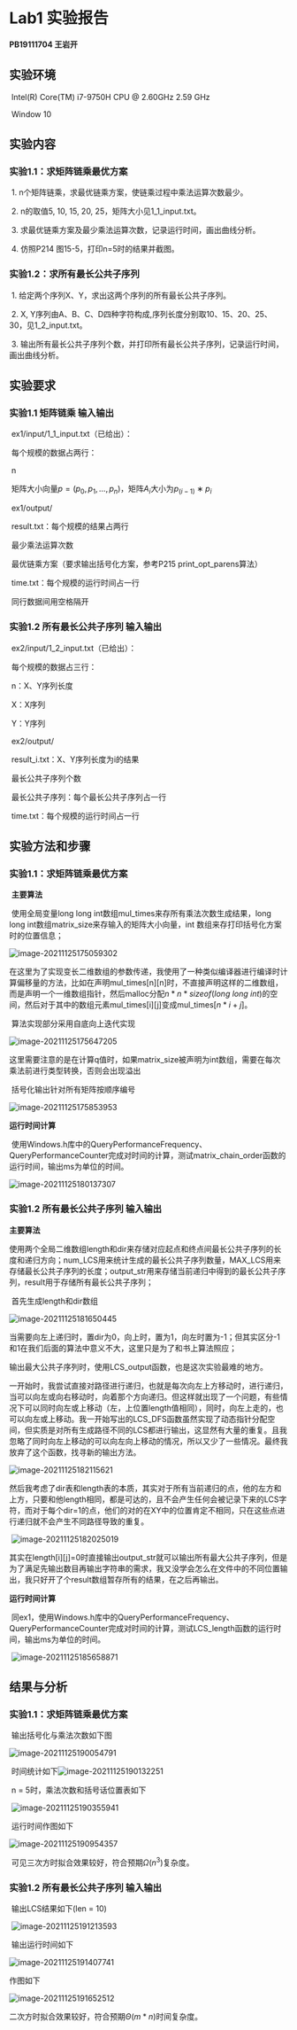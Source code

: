 # Lab1 实验报告

**PB19111704 王岩开**



## 实验环境

​	Intel(R) Core(TM) i7-9750H CPU @ 2.60GHz   2.59 GHz

​	Window 10

## 实验内容

### 实验1.1：求矩阵链乘最优方案

​	1.	n个矩阵链乘，求最优链乘方案，使链乘过程中乘法运算次数最少。

​	2.	n的取值5, 10, 15, 20, 25，矩阵大小见1_1_input.txt。

​	3.	求最优链乘方案及最少乘法运算次数，记录运行时间，画出曲线分析。

​	4.	仿照P214 图15-5，打印n=5时的结果并截图。

### 实验1.2：求所有最长公共子序列

​	1.	给定两个序列X、Y，求出这两个序列的所有最长公共子序列。

​	2.	X, Y序列由A、B、C、D四种字符构成,序列长度分别取10、15、20、25、30，见1_2_input.txt。

​	3.	输出所有最长公共子序列个数，并打印所有最长公共子序列，记录运行时间，画出曲线分析。

## 实验要求

### 实验1.1 矩阵链乘 输入输出

​	ex1/input/1_1_input.txt（已给出）：

​		每个规模的数据占两行：

​			n

​			矩阵大小向量$p=(p_0, p_1,…, p_n )$，矩阵$A_i$大小为$p_(i-1)∗p_i$

​	ex1/output/

​		result.txt：每个规模的结果占两行

​			最少乘法运算次数

​			最优链乘方案（要求输出括号化方案，参考P215 print_opt_parens算法）

​		time.txt：每个规模的运行时间占一行

​	同行数据间用空格隔开

### 实验1.2 所有最长公共子序列 输入输出

​	ex2/input/1_2_input.txt（已给出）：

​		每个规模的数据占三行：

​			n：X、Y序列长度

​			X：X序列

​			Y：Y序列

​	ex2/output/

​		result_i.txt：X、Y序列长度为i的结果

​			最长公共子序列个数

​			最长公共子序列：每个最长公共子序列占一行

​		time.txt：每个规模的运行时间占一行	

## 实验方法和步骤

### 实验1.1：求矩阵链乘最优方案

​	**主要算法**

​	使用全局变量long long int数组mul_times来存所有乘法次数生成结果，long long int数组matrix_size来存输入的矩阵大小向量，int 数组来存打印括号化方案时的位置信息；

![image-20211125175059302](C:\Users\12198\AppData\Roaming\Typora\typora-user-images\image-20211125175059302.png)

​	在这里为了实现变长二维数组的参数传递，我使用了一种类似编译器进行编译时计算偏移量的方法，比如在声明mul_times\[n]\[n]时，不直接声明这样的二维数组，而是声明一个一维数组指针，然后malloc分配$n*n*sizeof(long\ long\ int)$的空间，然后对于其中的数组元素mul_times\[i]\[j]变成mul_times[$n*i + j$]。

​	算法实现部分采用自底向上迭代实现

![image-20211125175647205](C:\Users\12198\AppData\Roaming\Typora\typora-user-images\image-20211125175647205.png)

​	这里需要注意的是在计算q值时，如果matrix_size被声明为int数组，需要在每次乘法前进行类型转换，否则会出现溢出

​	括号化输出针对所有矩阵按顺序编号

![image-20211125175853953](C:\Users\12198\AppData\Roaming\Typora\typora-user-images\image-20211125175853953.png)

**运行时间计算**

​	使用Windows.h库中的QueryPerformanceFrequency、 QueryPerformanceCounter完成对时间的计算，测试matrix_chain_order函数的运行时间，输出ms为单位的时间。

![image-20211125180137307](C:\Users\12198\AppData\Roaming\Typora\typora-user-images\image-20211125180137307.png)

### 实验1.2 所有最长公共子序列 输入输出

**主要算法**

​	使用两个全局二维数组length和dir来存储对应起点和终点间最长公共子序列的长度和递归方向；num_LCS用来统计生成的最长公共子序列数量，MAX_LCS用来存储最长公共子序列的长度；output_str用来存储当前递归中得到的最长公共子序列，result用于存储所有最长公共子序列；

​	首先生成length和dir数组

![image-20211125181650445](C:\Users\12198\AppData\Roaming\Typora\typora-user-images\image-20211125181650445.png)

​	当需要向左上递归时，置dir为0，向上时，置为1，向左时置为-1；但其实区分-1和1在我们后面的算法中意义不大，这里只是为了和书上算法照应；

​	输出最大公共子序列时，使用LCS_output函数，也是这次实验最难的地方。

​	一开始时，我尝试直接对路径进行递归，也就是每次向左上方移动时，进行递归，当可以向左或向右移动时，向着那个方向递归。但这样就出现了一个问题，有些情况下可以同时向左或上移动（左，上位置length值相同），同时，向左上走的，也可以向左或上移动。我一开始写出的LCS_DFS函数虽然实现了动态指针分配空间，但实质是对所有生成路径不同的LCS都进行输出，这显然有大量的重复。且我忽略了同时向左上移动的可以向左向上移动的情况，所以又少了一些情况。最终我放弃了这个函数，找寻新的输出方法。

![image-20211125182115621](C:\Users\12198\AppData\Roaming\Typora\typora-user-images\image-20211125182115621.png)

​	然后我考虑了dir表和length表的本质，其实对于所有当前递归的点，他的左方和上方，只要和他length相同，都是可达的，且不会产生任何会被记录下来的LCS字符，而对于每个dir=1的点，他们的对的在XY中的位置肯定不相同，只在这些点进行递归就不会产生不同路径导致的重复。

​	![image-20211125182025019](C:\Users\12198\AppData\Roaming\Typora\typora-user-images\image-20211125182025019.png)

​	其实在length\[i][j]=0时直接输出output_str就可以输出所有最大公共子序列，但是为了满足先输出数目再输出字符串的需求，我又没学会怎么在文件中的不同位置输出，我只好开了个result数组暂存所有的结果，在之后再输出。

**运行时间计算**

​	同ex1，使用Windows.h库中的QueryPerformanceFrequency、 QueryPerformanceCounter完成对时间的计算，测试LCS_length函数的运行时间，输出ms为单位的时间。

​	![image-20211125185658871](C:\Users\12198\AppData\Roaming\Typora\typora-user-images\image-20211125185658871.png)

## 结果与分析

### 实验1.1：求矩阵链乘最优方案

​	输出括号化与乘法次数如下图

![image-20211125190054791](C:\Users\12198\AppData\Roaming\Typora\typora-user-images\image-20211125190054791.png)

​	时间统计如下![image-20211125190132251](C:\Users\12198\AppData\Roaming\Typora\typora-user-images\image-20211125190132251.png)

​	n = 5时，乘法次数和括号话位置表如下

​	![image-20211125190355941](C:\Users\12198\AppData\Roaming\Typora\typora-user-images\image-20211125190355941.png)

​	运行时间作图如下

![image-20211125190954357](C:\Users\12198\AppData\Roaming\Typora\typora-user-images\image-20211125190954357.png)

​	可见三次方时拟合效果较好，符合预期$\Omega (n^3)$复杂度。

### 实验1.2 所有最长公共子序列 输入输出

​	输出LCS结果如下(len = 10)

​	![image-20211125191213593](C:\Users\12198\AppData\Roaming\Typora\typora-user-images\image-20211125191213593.png)

​	输出运行时间如下

![image-20211125191407741](C:\Users\12198\AppData\Roaming\Typora\typora-user-images\image-20211125191407741.png)

作图如下

![image-20211125191652512](C:\Users\12198\AppData\Roaming\Typora\typora-user-images\image-20211125191652512.png)

二次方时拟合效果较好，符合预期$\Theta (m*n)$时间复杂度。

